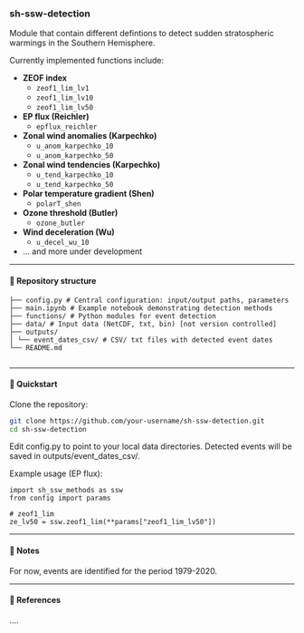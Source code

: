 ### sh-ssw-detection

Module that contain different defintions to detect sudden stratospheric warmings in the Southern Hemisphere. 

Currently implemented functions include:

- **ZEOF index**  
  - `zeof1_lim_lv1`  
  - `zeof1_lim_lv10`  
  - `zeof1_lim_lv50`  
- **EP flux (Reichler)**  
  - `epflux_reichler`  
- **Zonal wind anomalies (Karpechko)**  
  - `u_anom_karpechko_10`  
  - `u_anom_karpechko_50`  
- **Zonal wind tendencies (Karpechko)**  
  - `u_tend_karpechko_10`  
  - `u_tend_karpechko_50`  
- **Polar temperature gradient (Shen)**  
  - `polarT_shen`  
- **Ozone threshold (Butler)**  
  - `ozone_butler`  
- **Wind deceleration (Wu)**  
  - `u_decel_wu_10`  
- … and more under development

---

#### 📂 Repository structure

```
├── config.py # Central configuration: input/output paths, parameters
├── main.ipynb # Example notebook demonstrating detection methods
├── functions/ # Python modules for event detection
├── data/ # Input data (NetCDF, txt, bin) [not version controlled]
├── outputs/
│ └── event_dates_csv/ # CSV/ txt files with detected event dates
└── README.md
  
```

---

#### 🚀 Quickstart

Clone the repository:

```bash
git clone https://github.com/your-username/sh-ssw-detection.git
cd sh-ssw-detection
```

Edit config.py to point to your local data directories.
Detected events will be saved in outputs/event_dates_csv/.

Example usage (EP flux):
```
import sh_ssw_methods as ssw
from config import params

# zeof1_lim
ze_lv50 = ssw.zeof1_lim(**params["zeof1_lim_lv50"])
```
---

#### 📌 Notes

For now, events are identified for the period 1979-2020.

---

#### 📜 References
....
